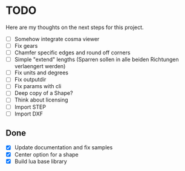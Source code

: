 # TODO

Here are my thoughts on the next steps for this project.

- [ ] Somehow integrate cosma viewer
- [ ] Fix gears
- [ ] Chamfer specific edges and round off corners
- [ ] Simple "extend" lengths (Sparren sollen in alle beiden Richtungen verlaengert werden)
- [ ] Fix units and degrees
- [ ] Fix outputdir
- [ ] Fix params with cli
- [ ] Deep copy of a Shape?
- [ ] Think about licensing
- [ ] Import STEP
- [ ] Import DXF

## Done

- [x] Update documentation and fix samples
- [x] Center option for a shape
- [x] Build lua base library
